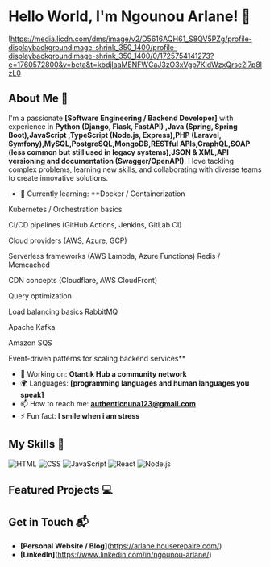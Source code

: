 # Hello World, I'm Ngounou Arlane! 👋

!https://media.licdn.com/dms/image/v2/D5616AQH61_S8QV5PZg/profile-displaybackgroundimage-shrink_350_1400/profile-displaybackgroundimage-shrink_350_1400/0/1725754141273?e=1760572800&v=beta&t=kbdjlaaMENFWCaJ3zO3xVgp7KldWzxQrse2l7p8lzL0

## About Me 🚀

I'm a passionate **[Software Engineering / Backend Developer]** with experience in **Python (Django, Flask, FastAPI) ,Java (Spring, Spring Boot),JavaScript ,TypeScript (Node.js, Express),PHP (Laravel, Symfony),MySQL,PostgreSQL,MongoDB,RESTful APIs,GraphQL,SOAP (less common but still used in legacy systems),JSON & XML,API versioning and documentation (Swagger/OpenAPI)**. I love tackling complex problems, learning new skills, and collaborating with diverse teams to create innovative solutions.

- 🌱 Currently learning: **Docker / Containerization

Kubernetes / Orchestration basics

CI/CD pipelines (GitHub Actions, Jenkins, GitLab CI)

Cloud providers (AWS, Azure, GCP)

Serverless frameworks (AWS Lambda, Azure Functions)
Redis / Memcached

CDN concepts (Cloudflare, AWS CloudFront)

Query optimization

Load balancing basics
RabbitMQ

Apache Kafka

Amazon SQS

Event-driven patterns for scaling backend services**
- 🔭 Working on: **Otantik Hub a community network**
- 🌍 Languages: **[programming languages and human languages you speak]**
- 📫 How to reach me: **authenticnuna123@gmail.com**
- ⚡ Fun fact: **I smile when i am stress**

## My Skills 🧠

![HTML](https://img.shields.io/badge/-HTML-E34F26?style=flat-square&logo=html5&logoColor=white)
![CSS](https://img.shields.io/badge/-CSS-1572B6?style=flat-square&logo=css3&logoColor=white)
![JavaScript](https://img.shields.io/badge/-JavaScript-F7DF1E?style=flat-square&logo=javascript&logoColor=black)
![React](https://img.shields.io/badge/-React-61DAFB?style=flat-square&logo=react&logoColor=black)
![Node.js](https://img.shields.io/badge/-Node.js-339933?style=flat-square&logo=node.js&logoColor=white)


## Featured Projects 💻

## Get in Touch 📬

- **[Personal Website / Blog]**(https://arlane.houserepaire.com/)
- **[LinkedIn]**(https://www.linkedin.com/in/ngounou-arlane/)



